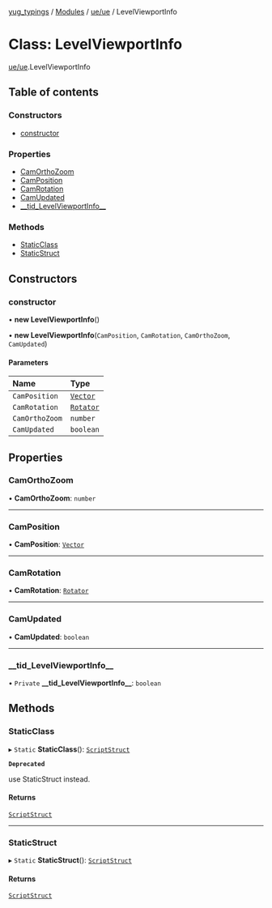 [yug_typings](../README.md) / [Modules](../modules.md) / [ue/ue](../modules/ue_ue.md) / LevelViewportInfo

# Class: LevelViewportInfo

[ue/ue](../modules/ue_ue.md).LevelViewportInfo

## Table of contents

### Constructors

- [constructor](ue_ue.LevelViewportInfo.md#constructor)

### Properties

- [CamOrthoZoom](ue_ue.LevelViewportInfo.md#camorthozoom)
- [CamPosition](ue_ue.LevelViewportInfo.md#camposition)
- [CamRotation](ue_ue.LevelViewportInfo.md#camrotation)
- [CamUpdated](ue_ue.LevelViewportInfo.md#camupdated)
- [\_\_tid\_LevelViewportInfo\_\_](ue_ue.LevelViewportInfo.md#__tid_levelviewportinfo__)

### Methods

- [StaticClass](ue_ue.LevelViewportInfo.md#staticclass)
- [StaticStruct](ue_ue.LevelViewportInfo.md#staticstruct)

## Constructors

### constructor

• **new LevelViewportInfo**()

• **new LevelViewportInfo**(`CamPosition`, `CamRotation`, `CamOrthoZoom`, `CamUpdated`)

#### Parameters

| Name | Type |
| :------ | :------ |
| `CamPosition` | [`Vector`](ue_ue_s.Vector.md) |
| `CamRotation` | [`Rotator`](ue_ue_s.Rotator.md) |
| `CamOrthoZoom` | `number` |
| `CamUpdated` | `boolean` |

## Properties

### CamOrthoZoom

• **CamOrthoZoom**: `number`

___

### CamPosition

• **CamPosition**: [`Vector`](ue_ue_s.Vector.md)

___

### CamRotation

• **CamRotation**: [`Rotator`](ue_ue_s.Rotator.md)

___

### CamUpdated

• **CamUpdated**: `boolean`

___

### \_\_tid\_LevelViewportInfo\_\_

• `Private` **\_\_tid\_LevelViewportInfo\_\_**: `boolean`

## Methods

### StaticClass

▸ `Static` **StaticClass**(): [`ScriptStruct`](ue_ue.ScriptStruct.md)

**`Deprecated`**

use StaticStruct instead.

#### Returns

[`ScriptStruct`](ue_ue.ScriptStruct.md)

___

### StaticStruct

▸ `Static` **StaticStruct**(): [`ScriptStruct`](ue_ue.ScriptStruct.md)

#### Returns

[`ScriptStruct`](ue_ue.ScriptStruct.md)
